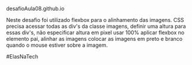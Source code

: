 desafioAula08.github.io

Neste desafio foi utilizado flexbox para o alinhamento das imagens. 
CSS precisa acessar todas as div's da classe imagens, definir uma altura para essas div's, não especificar altura em pixel usar 100%
aplicar flexbox no elemento pai, alinhar as imagens
colocar as imagens em preto e branco quando o mouse estiver sobre a imagem.

#ElasNaTech
